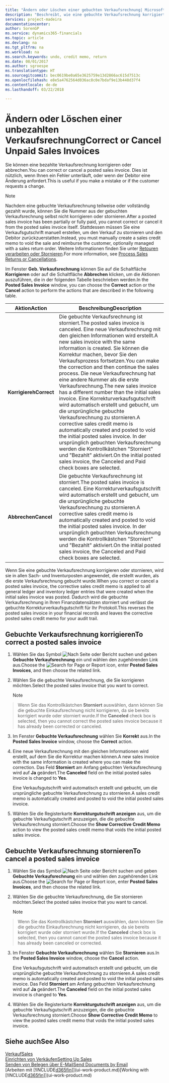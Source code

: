 ```yaml
---
title: "Ändern oder Löschen einer gebuchten Verkaufsrechnung| Microsoft Docs"
description: "Beschreibt, wie eine gebuchte Verkaufsrechnung korrigiert, rückgängig gemacht oder eine Gutschrift angewendet wird."
services: project-madeira
documentationcenter: 
author: SorenGP
ms.service: dynamics365-financials
ms.topic: article
ms.devlang: na
ms.tgt_pltfrm: na
ms.workload: na
ms.search.keywords: undo, credit memo, return
ms.date: 08/01/2017
ms.author: sgroespe
ms.translationtype: HT
ms.sourcegitcommit: bec0619be0a65e3625759e13d2866ac615d7513c
ms.openlocfilehash: e8e5a4762564d036ac8c0e7bdaf9e13b448d37f4
ms.contentlocale: de-de
ms.lasthandoff: 03/22/2018

---
```

# <a name="correct-or-cancel-unpaid-sales-invoices"></a><span data-ttu-id="41418-103">Ändern oder Löschen einer unbezahlten Verkaufsrechnung</span><span class="sxs-lookup"><span data-stu-id="41418-103">Correct or Cancel Unpaid Sales Invoices</span></span>
<span data-ttu-id="41418-104">Sie können eine bezahlte Verkaufsrechnung korrigieren oder abbrechen.</span><span class="sxs-lookup"><span data-stu-id="41418-104">You can correct or cancel a posted sales invoice.</span></span> <span data-ttu-id="41418-105">Dies ist nützlich, wenn Ihnen ein Fehler unterläuft, oder wenn der Debitor eine Änderung anfordert.</span><span class="sxs-lookup"><span data-stu-id="41418-105">This is useful if you make a mistake or if the customer requests a change.</span></span>

> [!NOTE]  
>   <span data-ttu-id="41418-106">Nachdem eine gebuchte Verkaufsrechnung teilweise oder vollständig gezahlt wurde, können Sie die Nummer aus der gebuchten Verkaufsrechnung selbst nicht korrigieren oder stornieren.</span><span class="sxs-lookup"><span data-stu-id="41418-106">After a posted sales invoice has been partially or fully paid, you cannot correct or cancel it from the posted sales invoice itself.</span></span> <span data-ttu-id="41418-107">Stattdessen müssen Sie eine Verkaufsgutschrift manuell erstellen, um den Verkauf zu stornieren und den Debitor zurückzuerstatten.</span><span class="sxs-lookup"><span data-stu-id="41418-107">Instead, you must manually create a sales credit memo to void the sale and reimburse the customer, optionally managed with a sales return order.</span></span> <span data-ttu-id="41418-108">Weitere Informationen finden Sie unter [Retouren verarbeiten oder Stornieren](sales-how-process-sales-returns-cancellations.md).</span><span class="sxs-lookup"><span data-stu-id="41418-108">For more information, see [Process Sales Returns or Cancellations](sales-how-process-sales-returns-cancellations.md).</span></span>

<span data-ttu-id="41418-109">Im Fenster **Geb. Verkaufsrechnung** können Sie auf die Schaltfläche **Korrigieren** oder auf die Schaltfläche **Abbrechen** klicken, um die Aktionen auszuführen, die in der folgenden Tabelle beschrieben werden.</span><span class="sxs-lookup"><span data-stu-id="41418-109">In the **Posted Sales Invoice** window, you can choose the **Correct** action or the **Cancel** action to perform the actions that are described in the following table.</span></span>

| <span data-ttu-id="41418-110">Aktion</span><span class="sxs-lookup"><span data-stu-id="41418-110">Action</span></span> | <span data-ttu-id="41418-111">Beschreibung</span><span class="sxs-lookup"><span data-stu-id="41418-111">Description</span></span> |
| --- | --- |
| <span data-ttu-id="41418-112">**Korrigiereh**</span><span class="sxs-lookup"><span data-stu-id="41418-112">**Correct**</span></span> |<span data-ttu-id="41418-113">Die gebuchte Verkaufsrechnung ist storniert.</span><span class="sxs-lookup"><span data-stu-id="41418-113">The posted sales invoice is canceled.</span></span> <span data-ttu-id="41418-114">Eine neue Verkaufsrechnung mit den gleichen Informationen wird erstellt.</span><span class="sxs-lookup"><span data-stu-id="41418-114">A new sales invoice with the same information is created.</span></span> <span data-ttu-id="41418-115">Sie können die Korrektur machen, bevor Sie den Verkaufsprozess fortsetzen.</span><span class="sxs-lookup"><span data-stu-id="41418-115">You can make the correction and then continue the sales process.</span></span> <span data-ttu-id="41418-116">Die neue Verkaufsrechnung hat eine andere Nummer als die erste Verkaufsrechnung.</span><span class="sxs-lookup"><span data-stu-id="41418-116">The new sales invoice has a different number than the initial sales invoice.</span></span> <span data-ttu-id="41418-117">Eine Korrekturverkaufsgutschrift wird automatisch erstellt und gebucht, um die ursprüngliche gebuchte Verkaufsrechnung zu stornieren.</span><span class="sxs-lookup"><span data-stu-id="41418-117">A corrective sales credit memo is automatically created and posted to void the initial posted sales invoice.</span></span> <span data-ttu-id="41418-118">In der ursprünglich gebuchten Verkaufsrechnung werden die Kontrollkästchen "Storniert" und "Bezahlt" aktiviert.</span><span class="sxs-lookup"><span data-stu-id="41418-118">On the initial posted sales invoice, the Canceled and Paid check boxes are selected.</span></span> |
| <span data-ttu-id="41418-119">**Abbrechen**</span><span class="sxs-lookup"><span data-stu-id="41418-119">**Cancel**</span></span> |<span data-ttu-id="41418-120">Die gebuchte Verkaufsrechnung ist storniert.</span><span class="sxs-lookup"><span data-stu-id="41418-120">The posted sales invoice is canceled.</span></span> <span data-ttu-id="41418-121">Eine Korrekturverkaufsgutschrift wird automatisch erstellt und gebucht, um die ursprüngliche gebuchte Verkaufsrechnung zu stornieren.</span><span class="sxs-lookup"><span data-stu-id="41418-121">A corrective sales credit memo is automatically created and posted to void the initial posted sales invoice.</span></span> <span data-ttu-id="41418-122">In der ursprünglich gebuchten Verkaufsrechnung werden die Kontrollkästchen "Storniert" und "Bezahlt" aktiviert.</span><span class="sxs-lookup"><span data-stu-id="41418-122">On the initial posted sales invoice, the Canceled and Paid check boxes are selected.</span></span> |

<span data-ttu-id="41418-123">Wenn Sie eine gebuchte Verkaufsrechnung korrigieren oder stornieren, wird sie in allen Sach- und Inventurposten angewendet, die erstellt wurden, als die erste Verkaufsrechnung gebucht wurde.</span><span class="sxs-lookup"><span data-stu-id="41418-123">When you correct or cancel a posted sales invoice, the corrective sales credit memo is applied to all general ledger and inventory ledger entries that were created when the initial sales invoice was posted.</span></span> <span data-ttu-id="41418-124">Dadurch wird die gebuchte Verkaufsrechnung in Ihren Finanzdatensätzen storniert und verlässt die gebuchte Korrekturverkaufsgutschrift für Ihr Protokoll.</span><span class="sxs-lookup"><span data-stu-id="41418-124">This reverses the posted sales invoice in your financial records and leaves the corrective posted sales credit memo for your audit trail.</span></span>

## <a name="to-correct-a-posted-sales-invoice"></a><span data-ttu-id="41418-125">Gebuchte Verkaufsrechnung korrigieren</span><span class="sxs-lookup"><span data-stu-id="41418-125">To correct a posted sales invoice</span></span>
1. <span data-ttu-id="41418-126">Wählen Sie das Symbol ![Nach Seite oder Bericht suchen](media/ui-search/search_small.png "Nach Seite oder Bericht suchen") und geben **Gebuchte Verkaufsrechnung** ein und wählen den zugehörenden Link aus.</span><span class="sxs-lookup"><span data-stu-id="41418-126">Choose the ![Search for Page or Report](media/ui-search/search_small.png "Search for Page or Report icon") icon, enter **Posted Sales Invoices**, and then choose the related link.</span></span>  
2. <span data-ttu-id="41418-127">Wählen Sie die gebuchte Verkaufsrechnung, die Sie korrigieren möchten.</span><span class="sxs-lookup"><span data-stu-id="41418-127">Select the posted sales invoice that you want to correct.</span></span>

    > [!NOTE]  
>   <span data-ttu-id="41418-128">Wenn Sie das Kontrollkästchen **Storniert** auswählen, dann können Sie die gebuchte Einkaufsrechnung nicht korrigieren, da sie bereits korrigiert wurde oder storniert wurde.</span><span class="sxs-lookup"><span data-stu-id="41418-128">If the **Canceled** check box is selected, then you cannot correct the posted sales invoice because it has already been corrected or canceled.</span></span>
3. <span data-ttu-id="41418-129">Im Fenster **Gebuchte Verkaufsrechnung** wählen Sie **Korrekt** aus.</span><span class="sxs-lookup"><span data-stu-id="41418-129">In the **Posted Sales Invoice** window, choose the **Correct** action.</span></span>  
4. <span data-ttu-id="41418-130">Eine neue Verkaufsrechnung mit den gleichen Informationen wird erstellt, auf dem Sie die Korrektur machen können.</span><span class="sxs-lookup"><span data-stu-id="41418-130">A new sales invoice with the same information is created where you can make the correction.</span></span> <span data-ttu-id="41418-131">Das Feld **Storniert** am Anfang gebuchten Verkaufsrechnung wird auf **Ja** geändert.</span><span class="sxs-lookup"><span data-stu-id="41418-131">The **Canceled** field on the initial posted sales invoice is changed to **Yes**.</span></span>

    <span data-ttu-id="41418-132">Eine Verkaufsgutschrift wird automatisch erstellt und gebucht, um die ursprüngliche gebuchte Verkaufsrechnung zu stornieren.</span><span class="sxs-lookup"><span data-stu-id="41418-132">A sales credit memo is automatically created and posted to void the initial posted sales invoice.</span></span>
5. <span data-ttu-id="41418-133">Wählen Sie die Registerkarte **Korrekturgutschrift anzeigen** aus, um die gebuchte Verkaufsgutschrift anzuzeigen, die die gebuchte Verkaufsrechnung storniert.</span><span class="sxs-lookup"><span data-stu-id="41418-133">Choose the **Show Corrective Credit Memo** action to view the posted sales credit memo that voids the initial posted sales invoice.</span></span>

## <a name="to-cancel-a-posted-sales-invoice"></a><span data-ttu-id="41418-134">Gebuchte Verkaufsrechnung stornieren</span><span class="sxs-lookup"><span data-stu-id="41418-134">To cancel a posted sales invoice</span></span>
1. <span data-ttu-id="41418-135">Wählen Sie das Symbol ![Nach Seite oder Bericht suchen](media/ui-search/search_small.png "Nach Seite oder Bericht suchen") und geben **Gebuchte Verkaufsrechnung** ein und wählen den zugehörenden Link aus.</span><span class="sxs-lookup"><span data-stu-id="41418-135">Choose the ![Search for Page or Report](media/ui-search/search_small.png "Search for Page or Report icon") icon, enter **Posted Sales Invoices**, and then choose the related link.</span></span>  
2. <span data-ttu-id="41418-136">Wählen Sie die gebuchte Verkaufsrechnung, die Sie stornieren möchten.</span><span class="sxs-lookup"><span data-stu-id="41418-136">Select the posted sales invoice that you want to cancel.</span></span>

    > [!NOTE]  
>   <span data-ttu-id="41418-137">Wenn Sie das Kontrollkästchen **Storniert** auswählen, dann können Sie die gebuchte Einkaufsrechnung nicht korrigieren, da sie bereits korrigiert wurde oder storniert wurde.</span><span class="sxs-lookup"><span data-stu-id="41418-137">If the **Canceled** check box is selected, then you cannot cancel the posted sales invoice because it has already been canceled or corrected.</span></span>
3. <span data-ttu-id="41418-138">Im Fenster **Gebuchte Verkaufsrechnung** wählen Sie **Stornieren** aus.</span><span class="sxs-lookup"><span data-stu-id="41418-138">In the **Posted Sales Invoice** window, choose the **Cancel** action.</span></span>

    <span data-ttu-id="41418-139">Eine Verkaufsgutschrift wird automatisch erstellt und gebucht, um die ursprüngliche gebuchte Verkaufsrechnung zu stornieren.</span><span class="sxs-lookup"><span data-stu-id="41418-139">A sales credit memo is automatically created and posted to void the initial posted sales invoice.</span></span> <span data-ttu-id="41418-140">Das Feld **Storniert** am Anfang gebuchten Verkaufsrechnung wird auf **Ja** geändert.</span><span class="sxs-lookup"><span data-stu-id="41418-140">The **Canceled** field on the initial posted sales invoice is changed to **Yes**.</span></span>
4. <span data-ttu-id="41418-141">Wählen Sie die Registerkarte **Korrekturgutschrift anzeigen** aus, um die gebuchte Verkaufsgutschrift anzuzeigen, die die gebuchte Verkaufsrechnung storniert.</span><span class="sxs-lookup"><span data-stu-id="41418-141">Choose **Show Corrective Credit Memo** to view the posted sales credit memo that voids the initial posted sales invoice.</span></span>

## <a name="see-also"></a><span data-ttu-id="41418-142">Siehe auch</span><span class="sxs-lookup"><span data-stu-id="41418-142">See Also</span></span>
[<span data-ttu-id="41418-143">Verkauf</span><span class="sxs-lookup"><span data-stu-id="41418-143">Sales</span></span>](sales-manage-sales.md)  
[<span data-ttu-id="41418-144">Einrichten von Verkäufen</span><span class="sxs-lookup"><span data-stu-id="41418-144">Setting Up Sales</span></span>](sales-setup-sales.md)  
[<span data-ttu-id="41418-145">Senden von Belegen über E-Mail</span><span class="sxs-lookup"><span data-stu-id="41418-145">Send Documents by Email</span></span>](ui-how-send-documents-email.md)  
<span data-ttu-id="41418-146">[Arbeiten mit [!INCLUDE[d365fin](includes/d365fin_md.md)]](ui-work-product.md)</span><span class="sxs-lookup"><span data-stu-id="41418-146">[Working with [!INCLUDE[d365fin](includes/d365fin_md.md)]](ui-work-product.md)</span></span>

